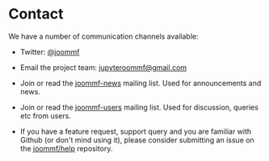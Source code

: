 # Contact

We have a number of communication channels available:

- Twitter: [@joommf](https://twitter.com/joommf)

- Email the project team:
  [jupyteroommf@gmail.com](mailto:jupyteroommf@gmail.com)

- Join or read the
  [joommf-news](https://groups.google.com/forum/#!forum/joommf-news)
  mailing list. Used for announcements and news.

- Join or read the
  [joommf-users](https://groups.google.com/forum/#!forum/joommf-news)
  mailing list. Used for discussion, queries etc from users.

- If you have a feature request, support query and you are familiar
  with Github (or don't mind using it), please consider submitting an
  issue on the [joommf/help](https://github.com/joommf/help)
  repository.



